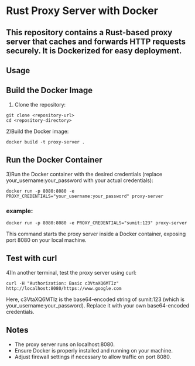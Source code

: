 # Rust Proxy Server with Docker
## This repository contains a Rust-based proxy server that caches and forwards HTTP requests securely. It is Dockerized for easy deployment.

## Usage
## Build the Docker Image
1) Clone the repository:
 ```
git clone <repository-url>
cd <repository-directory>
```

2)Build the Docker image:
```
docker build -t proxy-server .
```

## Run the Docker Container
3)Run the Docker container with the desired credentials (replace your_username:your_password with your actual credentials):
```
docker run -p 8080:8080 -e PROXY_CREDENTIALS="your_username:your_password" proxy-server
```

### example:
```
docker run -p 8080:8080 -e PROXY_CREDENTIALS="sumit:123" proxy-server
```

This command starts the proxy server inside a Docker container, exposing port 8080 on your local machine.

## Test with curl
4)In another terminal, test the proxy server using curl:
```
curl -H "Authorization: Basic c3VtaXQ6MTIz" http://localhost:8080/https://www.google.com
```

Here, c3VtaXQ6MTIz is the base64-encoded string of sumit:123 (which is your_username:your_password). Replace it with your own base64-encoded credentials.

## Notes
- The proxy server runs on localhost:8080.
- Ensure Docker is properly installed and running on your machine.
- Adjust firewall settings if necessary to allow traffic on port 8080.

